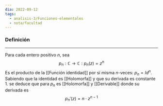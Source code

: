 ```yaml
---
dia: 2022-09-12
tags:
  - analisis-3/Funciones-elementales
  - nota/facultad
---
```

### Definición
---
Para cada entero positivo $n$, sea $$ p_n : \mathbb{C} \to \mathbb{C} : p_n(z) = z^n$$
Es el producto de la [[Función identidad]] por sí misma $n$-veces: $p_n = Id^n$. Sabiendo que la identidad es [[Holomorfa]] y que su derivada es constante $1$. se deduce que para $p_n$ es [[Holomorfa]] y [[Derivable]] donde su derivada es $$ p_n'(z) = n \cdot z^{n - 1} $$

